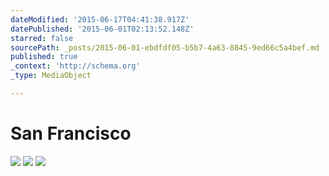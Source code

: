 ```yaml
---
dateModified: '2015-06-17T04:41:38.917Z'
datePublished: '2015-06-01T02:13:52.148Z'
starred: false
sourcePath: _posts/2015-06-01-ebdfdf05-b5b7-4a63-8845-9ed66c5a4bef.md
published: true
_context: 'http://schema.org'
_type: MediaObject

---
```

# San Francisco
![](https://the-grid-user-content.s3-us-west-2.amazonaws.com/d05c3aab-9f70-43bd-91b8-825eb4a3bb86.jpg)
![](https://the-grid-user-content.s3-us-west-2.amazonaws.com/0a9d15c4-f217-4625-b3ba-d91f2e3e4dbd.jpg)
![](https://the-grid-user-content.s3-us-west-2.amazonaws.com/b40bce65-5996-4f70-8d7c-033476193de5.jpg)